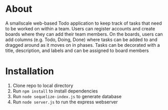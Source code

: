 # About
A smallscale web-based Todo application to keep track of tasks that need to be worked on within a team. Users can register accounts and create boards where they can add their team members. On the boards, users can add columns (e.g. Todo, Doing, Done) where tasks can be added to and dragged around as it moves on in phases. Tasks can be decorated with a title, description, and labels and can be assigned to board members

# Installation
1.  Clone repo to local directory
2. Run `npm install` to install dependencies
3. Run `node sequelize-index.js` to generate database
4. Run `node server.js` to run the express webserver
